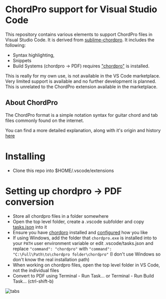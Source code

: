 # ChordPro support for Visual Studio Code

This repository contains various elements to support ChordPro files in Visual Studio Code. It is derived from [sublime-chordpro](https://github.com/kudanai/sublime-chordpro). It includes the following:

 - Syntax highlighting,
 - Snippets
 - Build Systems (chordpro -> PDF) requires ["chordpro"](https://www.chordpro.org) is installed.

This is really for my own use, is not available in the VS Code marketplace. Very limited support is available and no further development is planned.  This is unrelated to the ChordPro extension available in the marketplace.

## About ChordPro

The ChordPro format is a simple notation syntax for guitar chord and tab files commonly found on the internet.

You can find a more detailed explanation, along with it's origin and history [here](https://www.chordpro.org)

# Installing

- Clone this repo into $HOME/.vscode/extensions

# Setting up chordpro -> PDF conversion
- Store all chordpro files in a folder somewhere
- Open the top level folder, create a .vscode subfolder and copy [tasks.json](https://github.com/lpinner/vscode-chordpro/blob/master/.vscode/tasks.json) into it 
- Ensure you have [chordpro](https://www.chordpro.org/chordpro/chordpro-reference-implementation/) installed and [configured](https://www.chordpro.org/chordpro/chordpro-configuration/) how you like 
- If using Windows, add the folder that `chordpro.exe` is installed into to your `PATH` user environment variable or edit .vscode/tasks.json and replace `"command": "chordpro"` with `"command": "C:\Full\Path\to\chordpro folder\chordpro"` (I don't use Windows so don't know the real installation path)
- When working on chordpro files, open the top level folder in VS Code, not the individual files
- Convert to PDF using Terminal - Run Task... or Terminal - Run Build Task... (ctrl-shift-b)

![tabs](https://user-images.githubusercontent.com/4827816/140823004-197e100f-f10c-4a8b-b68d-1c9f036f488c.png)
 


